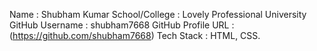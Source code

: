 Name : Shubham Kumar
School/College : Lovely Professional University
GitHub Username : shubham7668
GitHub Profile URL : (https://github.com/shubham7668)
Tech Stack : HTML, CSS.
